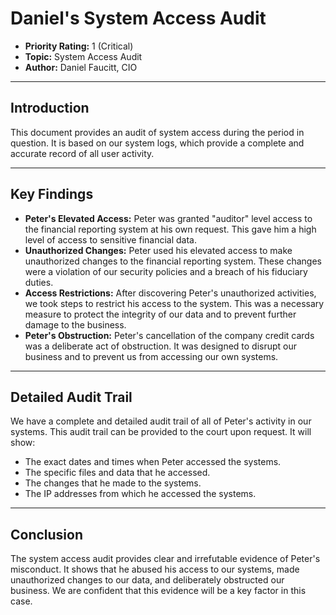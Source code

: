 # Daniel's System Access Audit

- **Priority Rating:** 1 (Critical)
- **Topic:** System Access Audit
- **Author:** Daniel Faucitt, CIO

---

## Introduction

This document provides an audit of system access during the period in question. It is based on our system logs, which provide a complete and accurate record of all user activity.

---

## Key Findings

- **Peter's Elevated Access:** Peter was granted "auditor" level access to the financial reporting system at his own request. This gave him a high level of access to sensitive financial data.
- **Unauthorized Changes:** Peter used his elevated access to make unauthorized changes to the financial reporting system. These changes were a violation of our security policies and a breach of his fiduciary duties.
- **Access Restrictions:** After discovering Peter's unauthorized activities, we took steps to restrict his access to the system. This was a necessary measure to protect the integrity of our data and to prevent further damage to the business.
- **Peter's Obstruction:** Peter's cancellation of the company credit cards was a deliberate act of obstruction. It was designed to disrupt our business and to prevent us from accessing our own systems.

---

## Detailed Audit Trail

We have a complete and detailed audit trail of all of Peter's activity in our systems. This audit trail can be provided to the court upon request. It will show:

- The exact dates and times when Peter accessed the systems.
- The specific files and data that he accessed.
- The changes that he made to the systems.
- The IP addresses from which he accessed the systems.

---

## Conclusion

The system access audit provides clear and irrefutable evidence of Peter's misconduct. It shows that he abused his access to our systems, made unauthorized changes to our data, and deliberately obstructed our business. We are confident that this evidence will be a key factor in this case.
